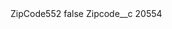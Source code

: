 <?xml version="1.0" encoding="UTF-8"?>
<CustomMetadata xmlns="http://soap.sforce.com/2006/04/metadata" xmlns:xsi="http://www.w3.org/2001/XMLSchema-instance" xmlns:xsd="http://www.w3.org/2001/XMLSchema">
    <label>ZipCode552</label>
    <protected>false</protected>
    <values>
        <field>Zipcode__c</field>
        <value xsi:type="xsd:string">20554</value>
    </values>
</CustomMetadata>
